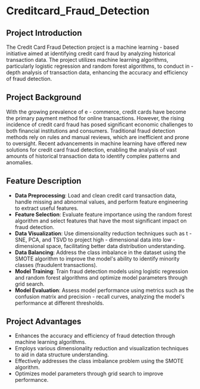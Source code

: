 # Creditcard_Fraud_Detection

## Project Introduction
The Credit Card Fraud Detection project is a machine learning - based initiative aimed at identifying credit card fraud by analyzing historical transaction data. The project utilizes machine learning algorithms, particularly logistic regression and random forest algorithms, to conduct in - depth analysis of transaction data, enhancing the accuracy and efficiency of fraud detection.

## Project Background
With the growing prevalence of e - commerce, credit cards have become the primary payment method for online transactions. However, the rising incidence of credit card fraud has posed significant economic challenges to both financial institutions and consumers. Traditional fraud detection methods rely on rules and manual reviews, which are inefficient and prone to oversight. Recent advancements in machine learning have offered new solutions for credit card fraud detection, enabling the analysis of vast amounts of historical transaction data to identify complex patterns and anomalies.

## Feature Description
* **Data Preprocessing**: Load and clean credit card transaction data, handle missing and abnormal values, and perform feature engineering to extract useful features.
* **Feature Selection**: Evaluate feature importance using the random forest algorithm and select features that have the most significant impact on fraud detection.
* **Data Visualization**: Use dimensionality reduction techniques such as t - SNE, PCA, and TSVD to project high - dimensional data into low - dimensional space, facilitating better data distribution understanding.
* **Data Balancing**: Address the class imbalance in the dataset using the SMOTE algorithm to improve the model's ability to identify minority classes (fraudulent transactions).
* **Model Training**: Train fraud detection models using logistic regression and random forest algorithms and optimize model parameters through grid search.
* **Model Evaluation**: Assess model performance using metrics such as the confusion matrix and precision - recall curves, analyzing the model's performance at different thresholds.

## Project Advantages
- Enhances the accuracy and efficiency of fraud detection through machine learning algorithms.
- Employs various dimensionality reduction and visualization techniques to aid in data structure understanding.
- Effectively addresses the class imbalance problem using the SMOTE algorithm.
- Optimizes model parameters through grid search to improve performance.
